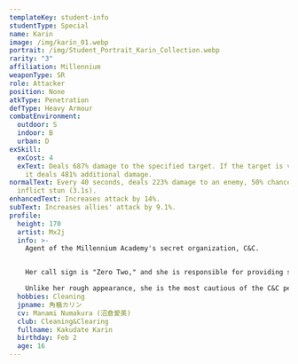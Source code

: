 ```yaml
---
templateKey: student-info
studentType: Special
name: Karin
image: /img/karin_01.webp
portrait: /img/Student_Portrait_Karin_Collection.webp
rarity: "3"
affiliation: Millennium
weaponType: SR
role: Attacker
position: None
atkType: Penetration
defType: Heavy Armour
combatEnvironment:
  outdoor: S
  indoor: B
  urban: D
exSkill:
  exCost: 4
  exText: Deals 687% damage to the specified target. If the target is very large,
    it deals 481% additional damage.
normalText: Every 40 seconds, deals 223% damage to an enemy, 50% chance to
  inflict stun (3.1s).
enhancedText: Increases attack by 14%.
subText: Increases allies' attack by 9.1%.
profile:
  height: 170
  artist: Mx2j
  info: >-
    Agent of the Millennium Academy's secret organization, C&C. 


    Her call sign is "Zero Two," and she is responsible for providing strong fire support from the rear.

    Unlike her rough appearance, she is the most cautious of the C&C personnel and struggles to stop Asuna and Akane from running amok during the mission.
  hobbies: Cleaning
  jpname: 角楯カリン
  cv: Manami Numakura (沼倉愛美)
  club: Cleaning&Clearing
  fullname: Kakudate Karin
  birthday: Feb 2
  age: 16
---
```

